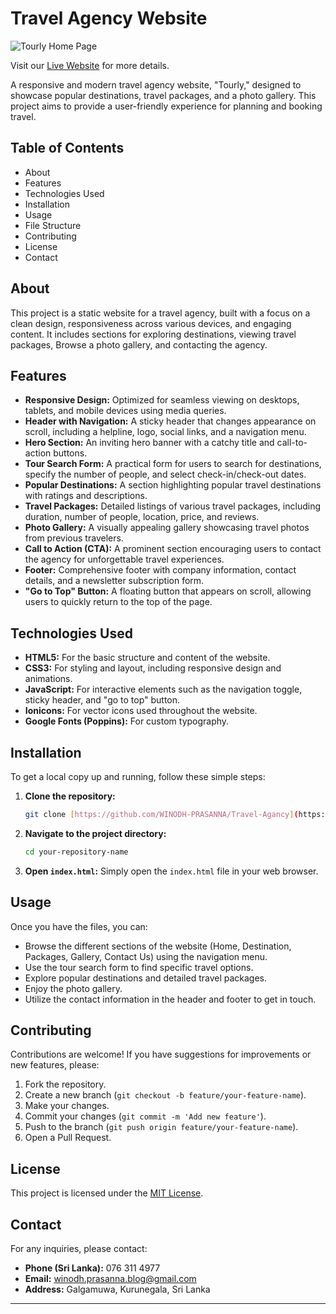 # Travel Agency Website

![Tourly Home Page](https://i.imgur.com/9mzN1H2.jpeg)

Visit our [Live Website](https://tourlya.netlify.app) for more details.

A responsive and modern travel agency website, "Tourly," designed to showcase popular destinations, travel packages, and a photo gallery. This project aims to provide a user-friendly experience for planning and booking travel.

## Table of Contents

- About
- Features
- Technologies Used
- Installation
- Usage
- File Structure
- Contributing
- License
- Contact

## About

This project is a static website for a travel agency, built with a focus on a clean design, responsiveness across various devices, and engaging content. It includes sections for exploring destinations, viewing travel packages, Browse a photo gallery, and contacting the agency.

## Features

- **Responsive Design:** Optimized for seamless viewing on desktops, tablets, and mobile devices using media queries.
- **Header with Navigation:** A sticky header that changes appearance on scroll, including a helpline, logo, social links, and a navigation menu.
- **Hero Section:** An inviting hero banner with a catchy title and call-to-action buttons.
- **Tour Search Form:** A practical form for users to search for destinations, specify the number of people, and select check-in/check-out dates.
- **Popular Destinations:** A section highlighting popular travel destinations with ratings and descriptions.
- **Travel Packages:** Detailed listings of various travel packages, including duration, number of people, location, price, and reviews.
- **Photo Gallery:** A visually appealing gallery showcasing travel photos from previous travelers.
- **Call to Action (CTA):** A prominent section encouraging users to contact the agency for unforgettable travel experiences.
- **Footer:** Comprehensive footer with company information, contact details, and a newsletter subscription form.
- **"Go to Top" Button:** A floating button that appears on scroll, allowing users to quickly return to the top of the page.

## Technologies Used

-   **HTML5:** For the basic structure and content of the website.
-   **CSS3:** For styling and layout, including responsive design and animations.
-   **JavaScript:** For interactive elements such as the navigation toggle, sticky header, and "go to top" button.
-   **Ionicons:** For vector icons used throughout the website.
-   **Google Fonts (Poppins):** For custom typography.

## Installation

To get a local copy up and running, follow these simple steps:

1.  **Clone the repository:**
    ```bash
    git clone [https://github.com/WINODH-PRASANNA/Travel-Agancy](https://github.com/WINODH-PRASANNA/Travel-Agancy.git)
    ```
2.  **Navigate to the project directory:**
    ```bash
    cd your-repository-name
    ```
3.  **Open `index.html`:**
    Simply open the `index.html` file in your web browser.

## Usage

Once you have the files, you can:

-   Browse the different sections of the website (Home, Destination, Packages, Gallery, Contact Us) using the navigation menu.
-   Use the tour search form to find specific travel options.
-   Explore popular destinations and detailed travel packages.
-   Enjoy the photo gallery.
-   Utilize the contact information in the header and footer to get in touch.

## Contributing

Contributions are welcome! If you have suggestions for improvements or new features, please:

1.  Fork the repository.
2.  Create a new branch (`git checkout -b feature/your-feature-name`).
3.  Make your changes.
4.  Commit your changes (`git commit -m 'Add new feature'`).
5.  Push to the branch (`git push origin feature/your-feature-name`).
6.  Open a Pull Request.

## License

This project is licensed under the [MIT License](LICENSE).

## Contact

For any inquiries, please contact:

-   **Phone (Sri Lanka):** 076 311 4977
-   **Email:** winodh.prasanna.blog@gmail.com
-   **Address:** Galgamuwa, Kurunegala, Sri Lanka

---
